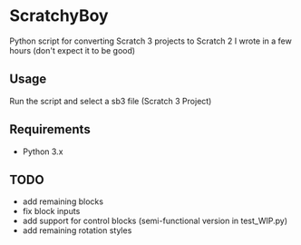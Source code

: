 # ScratchyBoy
Python script for converting Scratch 3 projects to Scratch 2 I wrote in a few hours (don't expect it to be good)

## Usage
Run the script and select a sb3 file (Scratch 3 Project)

## Requirements
- Python 3.x

## TODO
- add remaining blocks
- fix block inputs
- add support for control blocks (semi-functional version in test_WIP.py)
- add remaining rotation styles
